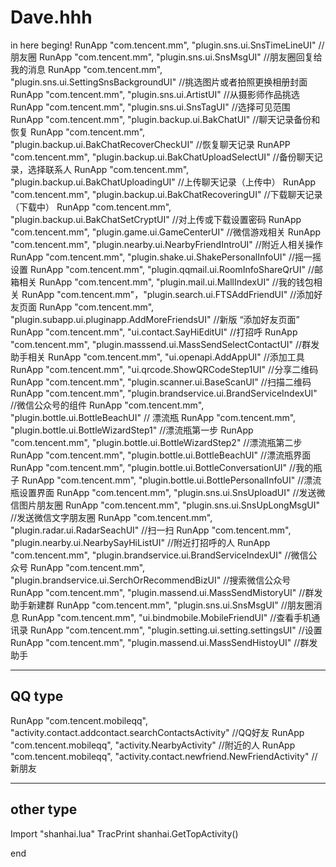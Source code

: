 # Dave.hhh
in here beging!
RunApp "com.tencent.mm", "plugin.sns.ui.SnsTimeLineUI" //朋友圈
RunApp "com.tencent.mm", "plugin.sns.ui.SnsMsgUI"   //朋友圈回复给我的消息
RunApp "com.tencent.mm", "plugin.sns.ui.SettingSnsBackgroundUI"  //挑选图片或者拍照更换相册封面
RunApp "com.tencent.mm", "plugin.sns.ui.ArtistUI"  //从摄影师作品挑选
RunApp "com.tencent.mm", "plugin.sns.ui.SnsTagUI"  //选择可见范围
RunApp "com.tencent.mm", "plugin.backup.ui.BakChatUI"  //聊天记录备份和恢复
RunApp "com.tencent.mm", "plugin.backup.ui.BakChatRecoverCheckUI"  //恢复聊天记录
RunAPP "com.tencent.mm", "plugin.backup.ui.BakChatUploadSelectUI"  //备份聊天记录，选择联系人
RunApp "com.tencent.mm", "plugin.backup.ui.BakChatUploadingUI"  //上传聊天记录（上传中）
RunApp "com.tencent.mm", "plugin.backup.ui.BakChatRecoveringUI"  //下载聊天记录（下载中）
RunApp "com.tencent.mm", "plugin.backup.ui.BakChatSetCryptUI"  //对上传或下载设置密码
RunApp "com.tencent.mm", "plugin.game.ui.GameCenterUI"  //微信游戏相关
RunApp "com.tencent.mm", "plugin.nearby.ui.NearbyFriendIntroUI" //附近人相关操作
RunApp "com.tencent.mm", "plugin.shake.ui.ShakePersonalInfoUI"  //摇一摇设置
RunApp "com.tencent.mm", "plugin.qqmail.ui.RoomInfoShareQrUI"  //邮箱相关
RunApp "com.tencent.mm", "plugin.mail.ui.MallIndexUI" //我的钱包相关
RunApp "com.tencent.mm"，"plugin.search.ui.FTSAddFriendUI" //添加好友页面
RunApp "com.tencent.mm", "plugin.subapp.ui.pluginapp.AddMoreFriendsUI"  //新版 “添加好友页面”
RunApp "com.tencent.mm", "ui.contact.SayHiEditUI"  //打招呼
RunApp "com.tencent.mm", "plugin.masssend.ui.MassSendSelectContactUI"  //群发助手相关
RunApp "com.tencent.mm", "ui.openapi.AddAppUI"  //添加工具
RunApp "com.tencent.mm", "ui.qrcode.ShowQRCodeStep1UI"  //分享二维码
RunApp "com.tencent.mm", "plugin.scanner.ui.BaseScanUI"  //扫描二维码
RunApp "com.tencent.mm", "plugin.brandservice.ui.BrandServiceIndexUI"  //微信公众号的组件
RunApp "com.tencent.mm", "plugin.bottle.ui.BottleBeachUI" //  漂流瓶
RunApp "com.tencent.mm", "plugin.bottle.ui.BottleWizardStep1"  //漂流瓶第一步
RunApp "com.tencent.mm", "plugin.bottle.ui.BottleWizardStep2"  //漂流瓶第二步
RunApp "com.tencent.mm", "plugin.bottle.ui.BottleBeachUI"  //漂流瓶界面
RunApp "com.tencent.mm", "plugin.bottle.ui.BottleConversationUI"  //我的瓶子
RunApp "com.tencent.mm", "plugin.bottle.ui.BottlePersonalInfoUI" //漂流瓶设置界面
RunApp "com.tencent.mm", "plugin.sns.ui.SnsUploadUI" //发送微信图片朋友圈
RunApp "com.tencent.mm", "plugin.sns.ui.SnsUpLongMsgUI" //发送微信文字朋友圈
RunApp "com.tencent.mm", "plugin.radar.ui.RadarSeachUI" //扫一扫
RunApp "com.tencent.mm", "plugin.nearby.ui.NearbySayHiListUI" //附近打招呼的人
RunApp "com.tencent.mm", "plugin.brandservice.ui.BrandServiceIndexUI"  //微信公众号
RunApp "com.tencent.mm", "plugin.brandservice.ui.SerchOrRecommendBizUI"  //搜索微信公众号
RunApp "com.tencent.mm", "plugin.massend.ui.MassSendMistoryUI"  //群发助手新建群
RunApp "com.tencent.mm", "plugin.sns.ui.SnsMsgUI" //朋友圈消息
RunApp "com.tencent.mm", "ui.bindmobile.MobileFriendUI" //查看手机通讯录
RunApp "com.tencent.mm", "plugin.setting.ui.setting.settingsUI" //设置
RunApp "com.tencent.mm", "plugin.massend.ui.MassSendHistoyUI"  //群发助手

----------------------------------------------------------------------------------------------
QQ type
----------------------------------------------------------------------------------------------

RunApp "com.tencent.mobileqq", "activity.contact.addcontact.searchContactsActivity"  //QQ好友
RunApp "com.tencent.mobileqq", "activity.NearbyActivity"  //附近的人
RunApp "com.tencent.mobileqq", "activity.contact.newfriend.NewFriendActivity"  //新朋友


----------------------------------------------------------------------------------------------
other type
----------------------------------------------------------------------------------------------

Import "shanhai.lua"
TracPrint shanhai.GetTopActivity()






end
